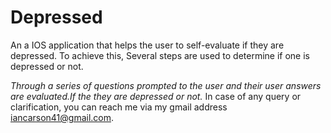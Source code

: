 # Depressed
An a IOS application that helps the user to self-evaluate if they are depressed.
To achieve this, Several steps are used to determine if one is depressed or not.

*Through a series of questions prompted to the user and their user answers are evaluated.If the they are depressed or not.*
In case of any query or clarification, you can reach me via my gmail address iancarson41@gmail.com.
